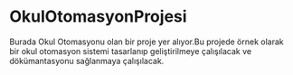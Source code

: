 # OkulOtomasyonProjesi
Burada Okul Otomasyonu olan bir proje yer alıyor.Bu projede örnek olarak bir okul otomasyon sistemi tasarlanıp geliştirilmeye çalışılacak ve dökümantasyonu sağlanmaya çalışılacak.
